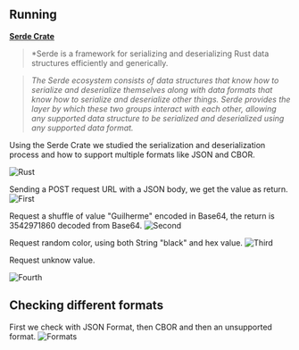 ## Running

**[Serde Crate](https://crates.io/crates/serde)**

>*Serde is a framework for serializing and deserializing Rust data structures efficiently and generically.

>*The Serde ecosystem consists of data structures that know how to serialize and deserialize themselves along with data formats that know how to serialize and deserialize other things. Serde provides the layer by which these two groups interact with each other, allowing any supported data structure to be serialized and deserialized using any supported data format.*

Using the Serde Crate we studied the serialization and deserialization process and how to support multiple formats like JSON and CBOR. 


![Rust](https://img.shields.io/badge/rust-%23000000.svg?style=for-the-badge&logo=rust&logoColor=white)


Sending a POST request URL with a JSON body, we get the value as return.
![First](https://i.imgur.com/8JQYFon.png)


Request a shuffle of value "Guilherme" encoded in Base64, the return is 3542971860 decoded from Base64.
![Second](https://i.imgur.com/DgWZvFX.png)


Request random color, using both String "black" and hex value.
![Third](https://i.imgur.com/Ix3CsgD.png)


Request unknow value.

![Fourth](https://i.imgur.com/YjpjnVk.png)



## Checking different formats

First we check with JSON Format, then CBOR and then an unsupported format.
![Formats](https://i.imgur.com/d1tZ1RR.png)


